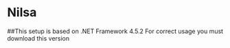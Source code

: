 # Nilsa

##This setup is based on .NET Framework 4.5.2 For correct usage you must download this version
